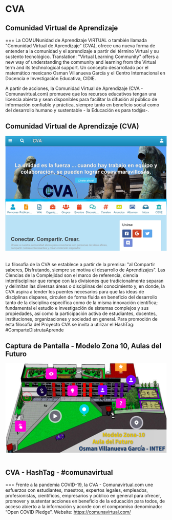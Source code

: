 # CVA
## Comunidad Virtual de Aprendizaje
===
La COMUNunidad de Aprendizaje VIRTUAL o también llamada "Comunidad Virtual de Aprendizaje" (CVA), ofrece una nueva forma de entender a la comunidad y el aprendizaje a partir del término Virtual y su sustento tecnológico. Translation: "Virtual Learning Community" offers a new way of understanding the community and learning from the Virtual term and its technological support. Un concepto desarrollado por el matemático mexicano Osman Villanueva García y el Centro Internacional en Docencia e Investigación Educativa, CIDIE.

A partir de acciones, la Comunidad Virtual de Aprendizaje (CVA - Comunavirtual.com) promueve que los recursos educativos tengan una licencia abierta y sean disponibles para facilitar la difusión al público de información confiable y práctica, siempre tanto en beneficio social como del desarrollo humano y sustentable - la Educación es para tod@s-.

## Comunidad Virtual de Aprendizaje (CVA)

<div align="center">
    <center>
        <img src="images/cva1.jpg" width="700">
    </center>
</div>
<br>

La filosofía de la CVA se establece a partir de la premisa: "al Compartir saberes, Disfrutando, siempre se motiva el desarrollo de Aprendizajes". Las Ciencias de la Complejidad son el marco de referencia, ciencia interdisciplinar que rompe con las divisiones que tradicionalmente separan y delimitan las diversas áreas o disciplinas del conocimiento y, en donde, la CVA aspira a tender los puentes necesarios para que las ideas de disciplinas dispares, circulen de forma fluida en beneficio del desarrollo tanto de la disciplina específica como de la misma innovación científica; fundamental el estudio e investigación de sistemas complejos y sus propiedades, así como la participación activa de estudiantes, docentes, instituciones, organizaciones y sociedad en general. Para promoción de ésta filosofía del Proyecto CVA se invita a utilizar el HashTag: #ComparteDistrutaAprende 

## Captura de Pantalla - Modelo Zona 10, Aulas del Futuro

<div align="center">
    <center>
        <img src="images/Modelo-10-Osman.png" width="600">
    </center>
</div>
<br>

## CVA - HashTag - #comunavirtual
===
Frente a la pandemia COVID-19, la CVA - Comunavirtual.com une esfuerzos con estudiantes, maestros, expertos legales, empleados, profesionistas, científicos, empresarios y público en general para ofrecer, promover y sustentar acciones en beneficio de la educación para todos, de acceso abierto a la información y acorde con el compromiso denominado: “Open COVID Pledge”.
Website: https://comunavirtual.com/

